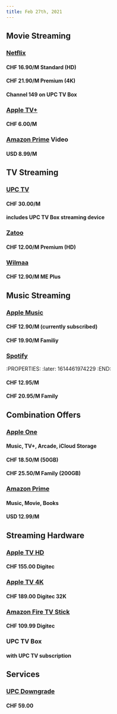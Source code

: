 ```yaml
---
title: Feb 27th, 2021
---
```


## Movie Streaming
### [Netflix](https://www.netflix.com/ch-en/)
#### CHF 16.90/M Standard (HD)
#### CHF 21.90/M Premium (4K)
#### Channel 149 on UPC TV Box
### [Apple TV+](https://www.apple.com/chde/apple-tv-plus/)
#### CHF 6.00/M
### [Amazon Prime](https://www.amazon.com/amazonprime) Video
#### USD 8.99/M
## TV Streaming
### [UPC TV](https://www.upc.ch/en/television/learn-about-tv/tv/)
#### CHF 30.00/M
#### includes UPC TV Box streaming device
### [Zatoo](https://zattoo.com/ch/)
#### CHF 12.00/M Premium (HD)
### [Wilmaa](https://www.wilmaa.com/de/premium-tv-mit-wilmaa/)
#### CHF 12.90/M ME Plus
## Music Streaming
### [Apple Music](https://www.apple.com/chde/apple-music/)
#### CHF 12.90/M (currently subscribed)
#### CHF 19.90/M Familiy
### [Spotify](https://www.spotify.com/ch-de/premium)
:PROPERTIES:
:later: 1614461974229
:END:
#### CHF 12.95/M
#### CHF 20.95/M Family
## Combination Offers
### [Apple One](https://www.apple.com/chde/apple-one/)
#### Music, TV+, Arcade, iCloud Storage
#### CHF 18.50/M (50GB)
#### CHF 25.50/M Family (200GB)
### [Amazon Prime](https://www.amazon.de/amazonprime)
#### Music, Movie, Books
#### USD 12.99/M
## Streaming Hardware
### [Apple TV HD](https://www.apple.com/ch-de/shop/buy-tv/apple-tv-hd)
#### CHF 155.00 Digitec
### [Apple TV 4K](https://www.apple.com/chde/apple-tv-4k/)
#### CHF 189.00 Digitec 32K
### [Amazon Fire TV Stick](https://www.digitec.ch/de/s1/product/amazon-fire-tv-stick-4k-mit-alexa-amazon-alexa-streaming-media-player-10207724?supplier=3998094)
#### CHF 109.99 Digitec
### UPC TV Box
#### with UPC TV subscription
## Services
### [UPC Downgrade](https://www.upc.ch/en/support/service-fees/)
#### CHF 59.00
